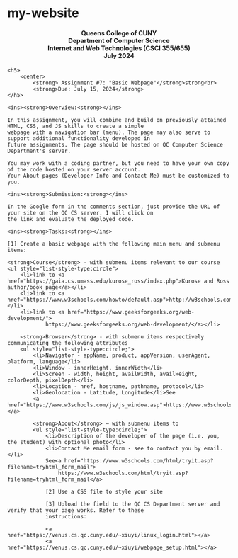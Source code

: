 # my-website
<!DOCTYPE html>
<html>

<body>
	<h4>
		<center>
			Queens College of CUNY<br>
			Department of Computer Science<br>
			Internet and Web Technologies
			(CSCI 355/655)<br>
			July 2024
		</center>
	</h4>

	<h5>
		<center>
			<strong> Assignment #7: "Basic Webpage"</strong>strong<br>
			<strong>Due: July 15, 2024</strong>
	</h5>

	<ins><strong>Overview:<strong></ins>

	In this assignment, you will combine and build on previously attained HTML, CSS, and JS skills to create a simple
	webpage with a navigation bar (menu). The page may also serve to support additional functionality developed in
	future assignments. The page should be hosted on QC Computer Science Department's server.

	You may work with a coding partner, but you need to have your own copy of the code hosted on your server account.
	Your About pages (Developer Info and Contact Me) must be customized to you.

	<ins><strong>Submission:<strong></ins>

	In the Google form in the comments section, just provide the URL of your site on the QC CS server. I will click on
	the link and evaluate the deployed code.

	<ins><strong>Tasks:<strong></ins>

	[1] Create a basic webpage with the following main menu and submenu items:

	<strong>Course</strong> - with submenu items relevant to our course
	<ul style="list-style-type:circle">
		<li>link to <a href="https://gaia.cs.umass.edu/kurose_ross/index.php">Kurose and Ross author/book page</a></li>
		<li>link to <a href="https://www.w3schools.com/howto/default.asp">http://w3schools.com</a></li>
		<li>link to <a href="https://www.geeksforgeeks.org/web-development/">
				https://www.geeksforgeeks.org/web-development/</a></li>

		<strong>Browser</strong> - with submenu items respectively communicating the following attributes
		<ul style="list-style-type:circle;">
			<li>Navigator - appName, product, appVersion, userAgent, platform, language</li>
			<li>Window - innerHeight, innerWidth</li>
			<li>Screen - width, height, availWidth, availHeight, colorDepth, pixelDepth</li>
			<li>Location - href, hostname, pathname, protocol</li>
			<li>Geolocation - Latitude, Longitude</li>See
			<a href="https://www.w3schools.com/js/js_window.asp">https://www.w3schools.com/js/js_window.asp </a>

			<strong>About</strong> – with submenu items to
			<ul style="list-style-type:circle;">
				<li>Description of the developer of the page (i.e. you, the student) with optional photo</li>
				<li>Contact Me email form - see to contact you by email. </li>
				See<a href="https://www.w3schools.com/html/tryit.asp?filename=tryhtml_form_mail">
					https://www.w3schools.com/html/tryit.asp?filename=tryhtml_form_mail</a>

				[2] Use a CSS file to style your site

				[3] Upload the field to the QC CS Department server and verify that your page works. Refer to these
				instructions:

				<a href="https://venus.cs.qc.cuny.edu/~xiuyi/linux_login.html"></a>
				<a href="https://venus.cs.qc.cuny.edu/~xiuyi/webpage_setup.html"></a>
</body>

</html>





